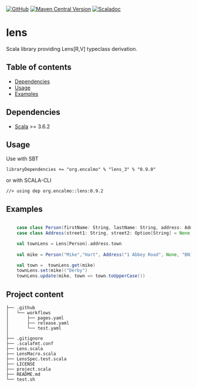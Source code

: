 <a href="https://github.com/encalmo/lens">![GitHub](https://img.shields.io/badge/github-%23121011.svg?style=for-the-badge&logo=github&logoColor=white)</a> <a href="https://central.sonatype.com/artifact/org.encalmo/lens_3" target="_blank">![Maven Central Version](https://img.shields.io/maven-central/v/org.encalmo/lens_3?style=for-the-badge)</a> <a href="https://encalmo.github.io/lens/scaladoc/org/encalmo/lens.html" target="_blank"><img alt="Scaladoc" src="https://img.shields.io/badge/docs-scaladoc-red?style=for-the-badge"></a>

# lens

Scala library providing Lens[R,V] typeclass derivation.

## Table of contents

- [Dependencies](#dependencies)
- [Usage](#usage)
- [Examples](#examples)

## Dependencies

   - [Scala](https://www.scala-lang.org) >= 3.6.2

## Usage

Use with SBT

    libraryDependencies += "org.encalmo" % "lens_3" % "0.9.0"

or with SCALA-CLI

    //> using dep org.encalmo::lens:0.9.2

## Examples

```scala

    case class Person(firstName: String, lastName: String, address: Address)
    case class Address(street1: String, street2: Option[String] = None, postcode: String, town: String, country: String)

    val townLens = Lens[Person].address.town
    
    val mike = Person("Mike","Hart", Address("1 Abbey Road", None, "BN15 KJ", "Exeter", "United Kingdom"))

    val town =  townLens.get(mike)
    townLens.set(mike)("Derby")
    townLens.update(mike, town => town.toUpperCase())

```


## Project content

```
├── .github
│   └── workflows
│       ├── pages.yaml
│       ├── release.yaml
│       └── test.yaml
│
├── .gitignore
├── .scalafmt.conf
├── Lens.scala
├── LensMacro.scala
├── LensSpec.test.scala
├── LICENSE
├── project.scala
├── README.md
└── test.sh
```